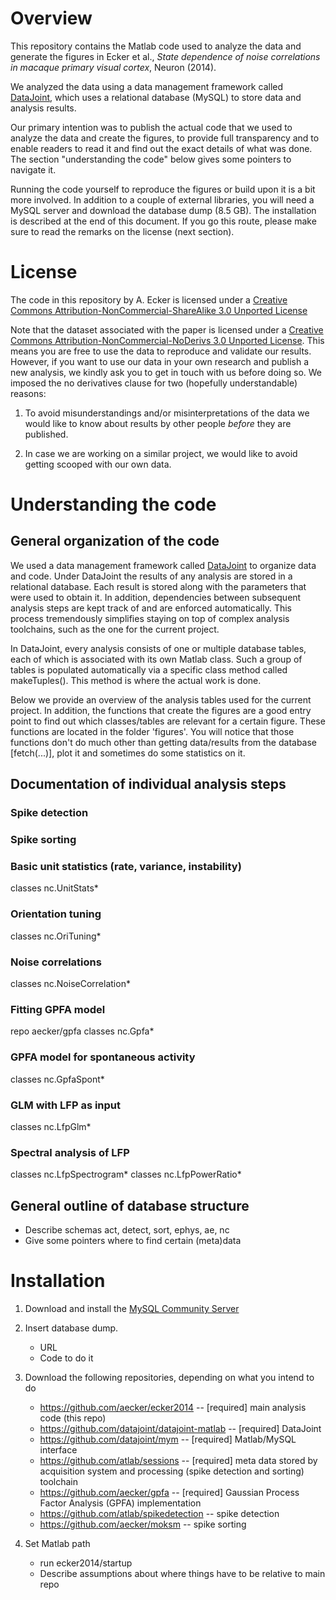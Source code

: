 Overview
========

This repository contains the Matlab code used to analyze the data and generate the figures in Ecker et al., _State dependence of noise correlations in macaque primary visual cortex_, Neuron (2014).

We analyzed the data using a data management framework called [DataJoint](https://github.com/datajoint), which uses a relational database (MySQL) to store data and analysis results. 

Our primary intention was to publish the actual code that we used to analyze the data and create the figures, to provide full transparency and to enable readers to read it and find out the exact details of what was done. The section "understanding the code" below gives some pointers to navigate it.

Running the code yourself to reproduce the figures or build upon it is a bit more involved. In addition to a couple of external libraries, you will need a MySQL server and download the database dump (8.5 GB). The installation is described at the end of this document. If you go this route, please make sure to read the remarks on the license (next section).





License
=======

The code in this repository by A. Ecker is licensed under a [Creative Commons Attribution-NonCommercial-ShareAlike 3.0 Unported License](http://creativecommons.org/licenses/by-nc-sa/3.0/)

Note that the dataset associated with the paper is licensed under a [Creative Commons Attribution-NonCommercial-NoDerivs 3.0 Unported License](http://creativecommons.org/licenses/by-nc-nd/3.0/). This means you are free to use the data to reproduce and validate our results. However, if you want to use our data in your own research and publish a new analysis, we kindly ask you to get in touch with us before doing so. We imposed the no derivatives clause for two (hopefully understandable) reasons:

1. To avoid misunderstandings and/or misinterpretations of the data we would like to know about results by other people _before_ they are published.

2. In case we are working on a similar project, we would like to avoid getting scooped with our own data.





Understanding the code
======================


General organization of the code
--------------------------------

We used a data management framework called [DataJoint](https://github.com/datajoint) to organize data and code. Under DataJoint the results of any analysis are stored in a relational database. Each result is stored along with the parameters that were used to obtain it. In addition, dependencies between subsequent analysis steps are kept track of and are enforced automatically. This process tremendously simplifies staying on top of complex analysis toolchains, such as the one for the current project.

In DataJoint, every analysis consists of one or multiple database tables, each of which is associated with its own Matlab class. Such a group of tables is populated automatically via a specific class method called makeTuples(). This method is where the actual work is done. 

Below we provide an overview of the analysis tables used for the current project. In addition, the functions that create the figures are a good entry point to find out which classes/tables are relevant for a certain figure. These functions are located in the folder 'figures'. You will notice that those functions don't do much other than getting data/results from the database [fetch(...)], plot it and sometimes do some statistics on it.



Documentation of individual analysis steps
------------------------------------------


### Spike detection



### Spike sorting



### Basic unit statistics (rate, variance, instability)

classes nc.UnitStats*



### Orientation tuning

classes nc.OriTuning*



### Noise correlations

classes nc.NoiseCorrelation*



### Fitting GPFA model

repo aecker/gpfa
classes nc.Gpfa*



### GPFA model for spontaneous activity

classes nc.GpfaSpont*



### GLM with LFP as input

classes nc.LfpGlm*



### Spectral analysis of LFP

classes nc.LfpSpectrogram*
classes nc.LfpPowerRatio*



General outline of database structure
-------------------------------------

* Describe schemas act, detect, sort, ephys, ae, nc
* Give some pointers where to find certain (meta)data




Installation
============

1. Download and install the [MySQL Community Server](http://dev.mysql.com/downloads/mysql/)

2. Insert database dump.
	* URL
	* Code to do it

3. Download the following repositories, depending on what you intend to do
	* https://github.com/aecker/ecker2014 -- [required] main analysis code (this repo)
	* https://github.com/datajoint/datajoint-matlab -- [required] DataJoint
	* https://github.com/datajoint/mym -- [required] Matlab/MySQL interface
	* https://github.com/atlab/sessions -- [required] meta data stored by acquisition system and processing (spike detection and sorting) toolchain
	* https://github.com/aecker/gpfa -- [required] Gaussian Process Factor Analysis (GPFA) implementation
	* https://github.com/atlab/spikedetection -- spike detection
	* https://github.com/aecker/moksm -- spike sorting

4. Set Matlab path
	* run ecker2014/startup
	* Describe assumptions about where things have to be relative to main repo



